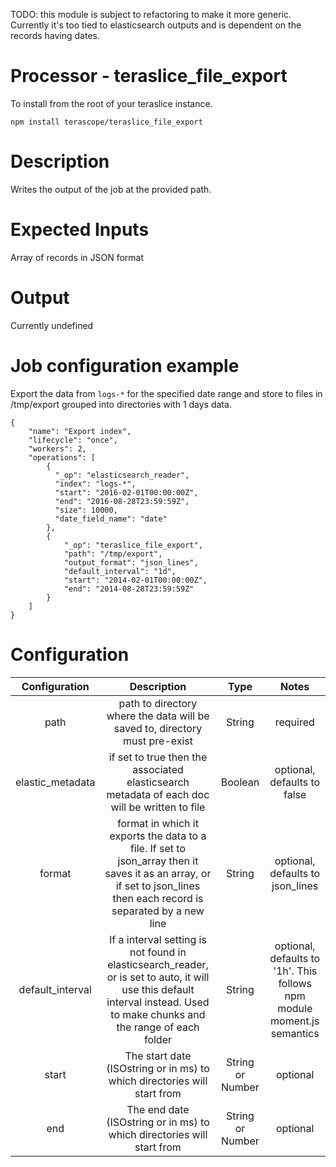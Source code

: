 TODO: this module is subject to refactoring to make it more generic. Currently it's too tied to elasticsearch outputs and is dependent on the records having dates.

# Processor - teraslice_file_export

To install from the root of your teraslice instance.

```
npm install terascope/teraslice_file_export
```

# Description

Writes the output of the job at the provided path.

# Expected Inputs

Array of records in JSON format

# Output

Currently undefined


# Job configuration example

Export the data from `logs-*` for the specified date range and store to files in /tmp/export grouped into directories with 1 days data.

```
{
    "name": "Export index",
    "lifecycle": "once",
    "workers": 2,
    "operations": [
        {
          "_op": "elasticsearch_reader",
          "index": "logs-*",
          "start": "2016-02-01T00:00:00Z",
          "end": "2016-08-28T23:59:59Z",
          "size": 10000,
          "date_field_name": "date"
        },
        {
            "_op": "teraslice_file_export",
            "path": "/tmp/export",
            "output_format": "json_lines",
            "default_interval": "1d",
            "start": "2014-02-01T00:00:00Z",
            "end": "2014-08-28T23:59:59Z"
        }
    ]
}
```


# Configuration

| Configuration | Description | Type |  Notes
|:---------: | :--------: | :------: | :------:
path | path to directory where the data will be saved to, directory must pre-exist | String | required
elastic_metadata | if set to true then the associated elasticsearch metadata of each doc will be written to file| Boolean | optional, defaults to false
format | format in which it exports the data to a file. If set to json_array then it saves it as an array, or if set to json_lines then each record is separated by a new line | String | optional, defaults to json_lines
default_interval | If a interval setting is not found in elasticsearch_reader, or is set to auto, it will use this default interval instead. Used to make chunks and the range of each folder | String | optional, defaults to '1h'. This follows npm module moment.js semantics
start | The start date (ISOstring or in ms) to which directories will start from | String or Number | optional
end | The end date (ISOstring or in ms) to which directories will start from | String or Number | optional

